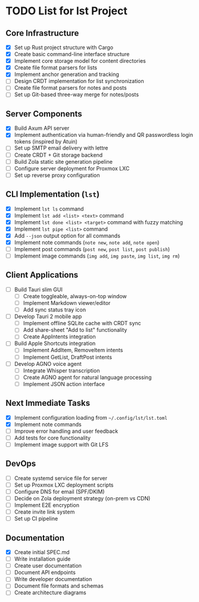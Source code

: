 # TODO List for lst Project

## Core Infrastructure

- [x] Set up Rust project structure with Cargo
- [x] Create basic command-line interface structure
- [x] Implement core storage model for content directories
- [x] Create file format parsers for lists
- [x] Implement anchor generation and tracking
- [ ] Design CRDT implementation for list synchronization
- [ ] Create file format parsers for notes and posts
- [ ] Set up Git-based three-way merge for notes/posts

## Server Components

- [x] Build Axum API server
- [x] Implement authentication via human-friendly and QR passwordless login tokens (inspired by Atuin)
- [ ] Set up SMTP email delivery with lettre
- [ ] Create CRDT + Git storage backend
- [ ] Build Zola static site generation pipeline
- [ ] Configure server deployment for Proxmox LXC
- [ ] Set up reverse proxy configuration

## CLI Implementation (`lst`)

- [x] Implement `lst ls` command
- [x] Implement `lst add <list> <text>` command
- [x] Implement `lst done <list> <target>` command with fuzzy matching
- [x] Implement `lst pipe <list>` command
- [x] Add `--json` output option for all commands
- [x] Implement note commands (`note new`, `note add`, `note open`)
- [ ] Implement post commands (`post new`, `post list`, `post publish`)
- [ ] Implement image commands (`img add`, `img paste`, `img list`, `img rm`)

## Client Applications

- [ ] Build Tauri slim GUI
  - [ ] Create toggleable, always-on-top window
  - [ ] Implement Markdown viewer/editor
  - [ ] Add sync status tray icon
- [ ] Develop Tauri 2 mobile app
  - [ ] Implement offline SQLite cache with CRDT sync
  - [ ] Add share-sheet "Add to list" functionality 
  - [ ] Create AppIntents integration
- [ ] Build Apple Shortcuts integration
  - [ ] Implement AddItem, RemoveItem intents
  - [ ] Implement GetList, DraftPost intents
- [ ] Develop AGNO voice agent
  - [ ] Integrate Whisper transcription
  - [ ] Create AGNO agent for natural language processing
  - [ ] Implement JSON action interface

## Next Immediate Tasks

 - [x] Implement configuration loading from `~/.config/lst/lst.toml`
 - [x] Implement note commands
 - [ ] Improve error handling and user feedback
 - [ ] Add tests for core functionality
 - [ ] Implement image support with Git LFS

## DevOps

- [ ] Create systemd service file for server
- [ ] Set up Proxmox LXC deployment scripts
- [ ] Configure DNS for email (SPF/DKIM)
- [ ] Decide on Zola deployment strategy (on-prem vs CDN)
- [ ] Implement E2E encryption
- [ ] Create invite link system
- [ ] Set up CI pipeline

## Documentation

- [x] Create initial SPEC.md
- [ ] Write installation guide
- [ ] Create user documentation
- [ ] Document API endpoints
- [ ] Write developer documentation
- [ ] Document file formats and schemas
- [ ] Create architecture diagrams